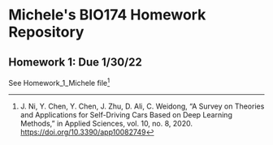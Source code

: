 # Michele's BIO174 Homework Repository

## Homework 1: Due 1/30/22
See Homework_1_Michele file[^1]

[^1]: J. Ni, Y. Chen, Y. Chen, J. Zhu, D. Ali, C. Weidong, “A Survey on Theories and Applications for Self-Driving Cars Based on Deep Learning Methods,” in Applied Sciences, vol. 10, no. 8, 2020. https://doi.org/10.3390/app10082749
